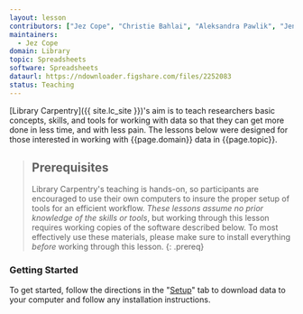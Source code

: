 ```yaml
---
layout: lesson
contributors: ["Jez Cope", "Christie Bahlai", "Aleksandra Pawlik", "Jennifer Bryan", "Alexander Duryee", "Jeffrey Hollister", "Daisie Huang", "Owen Jones", "Ben Marwick", "Tracy Teal"]
maintainers:
  - Jez Cope
domain: Library
topic: Spreadsheets
software: Spreadsheets
dataurl: https://ndownloader.figshare.com/files/2252083
status: Teaching
---
```


[Library Carpentry]({{ site.lc_site }})'s aim is to teach researchers basic concepts, skills, and tools for working with data so that they can get more done in less time, and with less pain. The lessons below were designed for those interested in working with {{page.domain}} data in {{page.topic}}.

> ## Prerequisites
>
> Library Carpentry's teaching is hands-on, so participants are encouraged to use
> their own computers to insure the proper setup of tools for an efficient workflow.
> *These lessons assume no prior knowledge of the skills or tools*, but working
> through this lesson requires working copies of the software described below.
> To most effectively use these materials, please make sure to install everything
> *before* working through this lesson.
{: .prereq}

### Getting Started
To get started, follow the directions in the "[Setup](https://librarycarpentry.org/lc-spreadsheets/setup.html)" tab to download data to your computer and follow any installation instructions.
